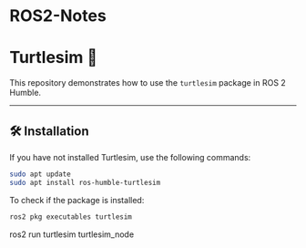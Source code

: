 # ROS2-Notes

# Turtlesim 🐢

This repository demonstrates how to use the `turtlesim` package in ROS 2 Humble.

---

## 🛠️ Installation

If you have not installed Turtlesim, use the following commands:

```bash
sudo apt update
sudo apt install ros-humble-turtlesim
```

To check if the package is installed:
```bash
ros2 pkg executables turtlesim
```
ros2 run turtlesim turtlesim_node


